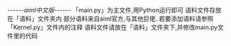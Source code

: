 ---*---aiml中文版---*---
「main.py」为主文件,用Python运行即可
语料文件存放在「语料」文件夹内
部分语料来自aiml官方,与其他巨佬.
若要添加语料请参照「Kernel.py」文件内的注释
语料文件请放在「语料」文件夹下,并修改main.py文件里的代码